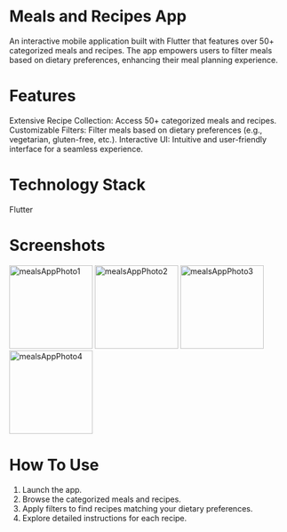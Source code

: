 # Meals and Recipes App

An interactive mobile application built with Flutter that features over 50+ categorized meals and recipes. The app empowers users to filter meals based on dietary preferences, enhancing their meal planning experience. 

# Features

Extensive Recipe Collection: Access 50+ categorized meals and recipes.
Customizable Filters: Filter meals based on dietary preferences (e.g., vegetarian, gluten-free, etc.).
Interactive UI: Intuitive and user-friendly interface for a seamless experience.

# Technology Stack

Flutter

# Screenshots


<!-- Example resizing all images -->
<img src="https://github.com/user-attachments/assets/76c9aa28-4a75-4298-8c62-edd50faf4e8e" alt="mealsAppPhoto1" width="150">
<img src="https://github.com/user-attachments/assets/644764c3-e2b3-4f49-86b2-a0dd3c00bb33" alt="mealsAppPhoto2" width="150">
<img src="https://github.com/user-attachments/assets/637cc44e-1616-4ce7-9e6f-2d65604477c9" alt="mealsAppPhoto3" width="150">
<img src="https://github.com/user-attachments/assets/520e9993-423e-4921-91d3-c25d6a0ab85a" alt="mealsAppPhoto4" width="150">



# How To Use 

1. Launch the app.
2. Browse the categorized meals and recipes.
3. Apply filters to find recipes matching your dietary preferences.
4. Explore detailed instructions for each recipe.





